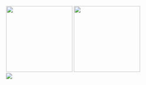 

<div>
  <img height="180em" src="https://github-readme-stats.vercel.app/api?username=EuJohnnyBravo&hide=contribs&title_color=76ABAE&text_color=EEEEEE&bg_color=222831&border_color=31363F">
  <img height="180em" src="https://github-readme-stats.vercel.app/api/top-langs/?username=EuJohnnyBravo&layout=compact&title_color=76ABAE&text_color=EEEEEE&bg_color=222831&border_color=31363F">
</div>

<img src="https://github.com/seu-usuário-aqui/EuJohnnyBravo/blob/output/github-contribution-grid-snake.svg">

